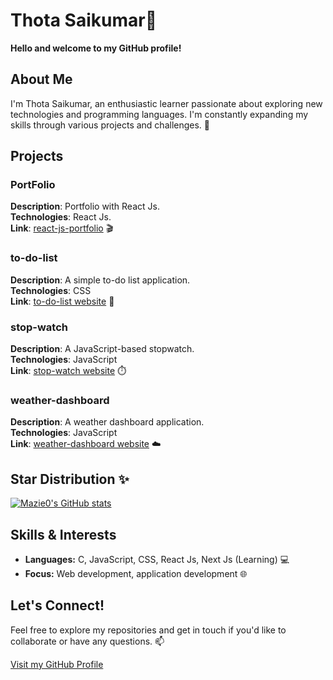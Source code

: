 # Thota Saikumar👋

**Hello and welcome to my GitHub profile!**

## About Me

I'm Thota Saikumar, an enthusiastic learner passionate about exploring new technologies and programming languages. I'm constantly expanding my skills through various projects and challenges. 🌱


## Projects

### PortFolio
**Description**: Portfolio with React Js.                                                                                              
**Technologies**: React Js.                                                                
**Link**: [react-js-portfolio](https://github.com/SAIKUMAR039/react-js-portfolio) 🎬

### to-do-list
**Description**: A simple to-do list application.  
**Technologies**: CSS  
**Link**: [to-do-list website](#) 📝

### stop-watch
**Description**: A JavaScript-based stopwatch.  
**Technologies**: JavaScript  
**Link**: [stop-watch website](#) ⏱️

### weather-dashboard
**Description**: A weather dashboard application.  
**Technologies**: JavaScript  
**Link**: [weather-dashboard website](#) ☁️



## Star Distribution ✨
[![Mazie0's GitHub stats](https://github-readme-stats.vercel.app/api?username=SAIKUMAR039&show_icons=true&theme=radical)](https://github.com/anuraghazra/github-readme-stats)

## Skills & Interests

- **Languages:** C, JavaScript, CSS, React Js, Next Js (Learning) 💻 
- **Focus:**  Web development, application development 🌐

## Let's Connect!

Feel free to explore my repositories and get in touch if you'd like to collaborate or have any questions. 📫

[Visit my GitHub Profile](https://github.com/SAIKUMAR039)
